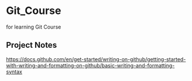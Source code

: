 # Git_Course
for learning Git Course

## Project Notes
https://docs.github.com/en/get-started/writing-on-github/getting-started-with-writing-and-formatting-on-github/basic-writing-and-formatting-syntax

